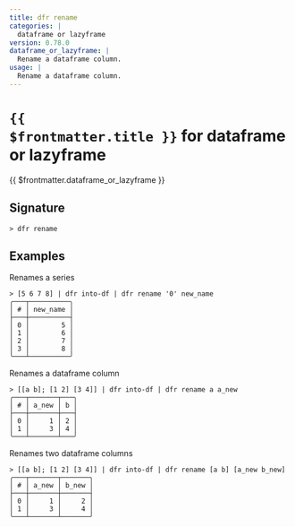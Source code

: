 ```yaml
---
title: dfr rename
categories: |
  dataframe or lazyframe
version: 0.78.0
dataframe_or_lazyframe: |
  Rename a dataframe column.
usage: |
  Rename a dataframe column.
---
```


# <code>{{ $frontmatter.title }}</code> for dataframe or lazyframe

<div class='command-title'>{{ $frontmatter.dataframe_or_lazyframe }}</div>

## Signature

```> dfr rename ```

## Examples

Renames a series
```shell
> [5 6 7 8] | dfr into-df | dfr rename '0' new_name
╭───┬──────────╮
│ # │ new_name │
├───┼──────────┤
│ 0 │        5 │
│ 1 │        6 │
│ 2 │        7 │
│ 3 │        8 │
╰───┴──────────╯

```

Renames a dataframe column
```shell
> [[a b]; [1 2] [3 4]] | dfr into-df | dfr rename a a_new
╭───┬───────┬───╮
│ # │ a_new │ b │
├───┼───────┼───┤
│ 0 │     1 │ 2 │
│ 1 │     3 │ 4 │
╰───┴───────┴───╯

```

Renames two dataframe columns
```shell
> [[a b]; [1 2] [3 4]] | dfr into-df | dfr rename [a b] [a_new b_new]
╭───┬───────┬───────╮
│ # │ a_new │ b_new │
├───┼───────┼───────┤
│ 0 │     1 │     2 │
│ 1 │     3 │     4 │
╰───┴───────┴───────╯

```
